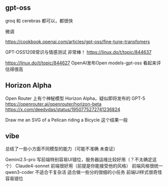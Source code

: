 

## gpt-oss

groq 和 cerebras 都可以，都很快

[](..\notebooks\cerebras.ipynb)

微调

https://cookbook.openai.com/articles/gpt-oss/fine-tune-transfomers

GPT-OSS120B常识与情感测试 非常棒！
https://linux.do/t/topic/844637

https://linux.do/t/topic/844627 OpenAI发布Open models-gpt-oss
看起来评估得很高
## Horizon Alpha
Open Router 上有个神秘模型 Horizon Alpha，疑似即将发布的 GPT-5
https://openrouter.ai/openrouter/horizon-beta
https://x.com/deedydas/status/1950775272741236824

Draw me an SVG of a Pelican riding a Bicycle
这个结果一般

## vibe
总结了一些小方面不同模型的能力（可能不准确 未查证）

Gemini2.5-pro 写前端特别容易UI错位，服务器运维比较好用（？不太确定这个）
Claude4-sonnet 前端很好用（前提是你能接受他的风格） 前端风格很统一
qwen3-coder 不适合干复杂活 适合做一些分的很细的小任务 前端UI样式很奇怪容易错位

